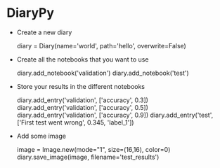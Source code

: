 # DiaryPy

- Create a new diary

    diary = Diary(name='world', path='hello', overwrite=False)

- Create all the notebooks that you want to use

    diary.add_notebook('validation')
    diary.add_notebook('test')

- Store your results in the different notebooks

    diary.add_entry('validation', ['accuracy', 0.3])
    diary.add_entry('validation', ['accuracy', 0.5])
    diary.add_entry('validation', ['accuracy', 0.9])
    diary.add_entry('test', ['First test went wrong', 0.345, 'label_1'])

- Add some image

    image = Image.new(mode="1", size=(16,16), color=0)
    diary.save_image(image, filename='test_results')
